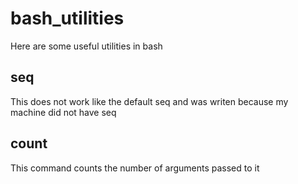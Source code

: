 # bash_utilities
Here are some useful utilities in bash

## seq
This does not work like the default seq and was writen because my machine did not have seq

## count
This command counts the number of arguments passed to it

